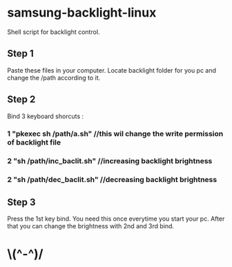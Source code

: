 # samsung-backlight-linux
Shell script for backlight control.

## Step 1
Paste these files in your computer.
Locate backlight folder for you pc and change the /path according to it.

## Step 2
Bind 3 keyboard shorcuts :
### 1 "pkexec sh /path/a.sh"      //this wil change the write permission of backlight file
### 2 "sh /path/inc_baclit.sh"   //increasing backlight brightness
### 2 "sh /path/dec_baclit.sh"   //decreasing backlight brightness

## Step 3 
Press the 1st key bind. You need this once everytime you start your pc.
After that you can change the brightness with 2nd and 3rd bind. 

# \\(^-^)/
